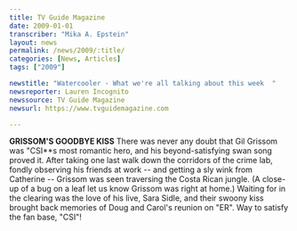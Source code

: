 ```yaml
---
title: TV Guide Magazine
date: 2009-01-01
transcriber: "Mika A. Epstein"
layout: news
permalink: /news/2009/:title/
categories: [News, Articles]
tags: ["2009"]

newstitle: "Watercooler - What we're all talking about this week  "
newsreporter: Lauren Incognito
newssource: TV Guide Magazine
newsurl: https://www.tvguidemagazine.com

---
```


**GRISSOM'S GOODBYE KISS** There was never any doubt that Gil Grissom was "CSI**s most romantic hero, and his beyond-satisfying swan song proved it. After taking one last walk down the corridors of the crime lab, fondly observing his friends at work -- and getting a sly wink from Catherine -- Grissom was seen traversing the Costa Rican jungle. (A close-up of a bug on a leaf let us know Grissom was right at home.) Waiting for in the clearing was the love of his live, Sara Sidle, and their swoony kiss brought back memories of Doug and Carol's reunion on "ER". Way to satisfy the fan base, "CSI"!
